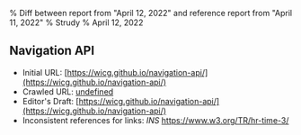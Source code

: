 % Diff between report from "April 12, 2022" and reference report from "April 11, 2022"
% Strudy
% April 12, 2022

## Navigation API

- Initial URL: [https://wicg.github.io/navigation-api/](https://wicg.github.io/navigation-api/)
- Crawled URL: [undefined](undefined)
- Editor's Draft: [https://wicg.github.io/navigation-api/](https://wicg.github.io/navigation-api/)
- Inconsistent references for links: *INS* https://www.w3.org/TR/hr-time-3/



